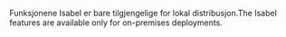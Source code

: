<span data-ttu-id="e3758-101">Funksjonene Isabel er bare tilgjengelige for lokal distribusjon.</span><span class="sxs-lookup"><span data-stu-id="e3758-101">The Isabel features are available only for on-premises deployments.</span></span>